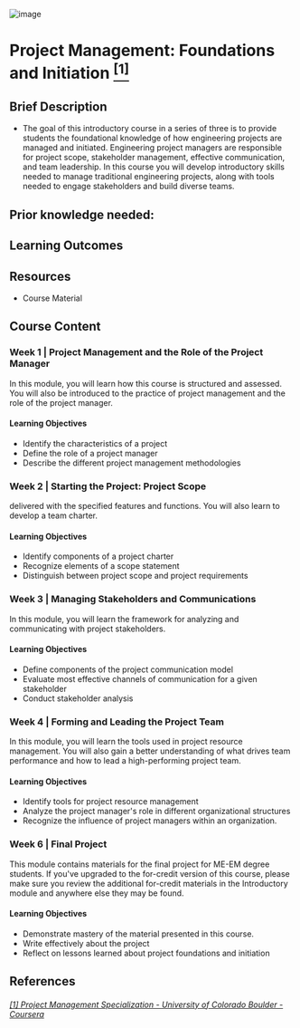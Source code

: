 ![image](https://github.com/laithrasheed/DTSA5304_Fundamentals_of_Data_Visualization/assets/124019127/031aa6ba-746d-459b-8eb0-3fdde64eac4b)

#   Project Management: Foundations and Initiation [<sup>[1]</sup>](#reference-1)				

## Brief Description

- The goal of this introductory course in a series of three is to provide students the foundational knowledge of how engineering projects are managed and initiated. Engineering project managers are responsible for project scope, stakeholder management, effective communication, and team leadership. In this course you will develop introductory skills needed to manage traditional engineering projects, along with tools needed to engage stakeholders and build diverse teams.

## Prior knowledge needed: 


## Learning Outcomes


## Resources

- Course Material

## Course Content

### Week 1    | Project Management and the Role of the Project Manager

In this module, you will learn how this course is structured and assessed. You will also be introduced to the practice of project management and the role of the project manager.

#### Learning Objectives

- Identify the characteristics of a project
- Define the role of a project manager
- Describe the different project management methodologies

### Week 2 | Starting the Project: Project Scope

delivered with the specified features and functions. You will also learn to develop a team charter.

#### Learning Objectives

- Identify components of a project charter
- Recognize elements of a scope statement
- Distinguish between project scope and project requirements

### Week 3  |  Managing Stakeholders and Communications

In this module, you will learn the framework for analyzing and communicating with project stakeholders.

#### Learning Objectives

- Define components of the project communication model
- Evaluate most effective channels of communication for a given stakeholder
- Conduct stakeholder analysis
 

### Week 4 | Forming and Leading the Project Team

In this module, you will learn the tools used in project resource management. You will also gain a better understanding of what drives team performance and how to lead a high-performing project team.

#### Learning Objectives

- Identify tools for project resource management
- Analyze the project manager's role in different organizational structures
- Recognize the influence of project managers within an organization.
 

### Week 6 |  Final Project

This module contains materials for the final project for ME-EM degree students. If you've upgraded to the for-credit version of this course, please make sure you review the additional for-credit materials in the Introductory module and anywhere else they may be found.

#### Learning Objectives

- Demonstrate mastery of the material presented in this course.
- Write effectively about the project
- Reflect on lessons learned about project foundations and initiation



## References
###### <a name="reference-1"></a>[[1] Project Management Specialization - University of Colorado Boulder - Coursera](https://www.coursera.org/specializations/meem-project-management)
